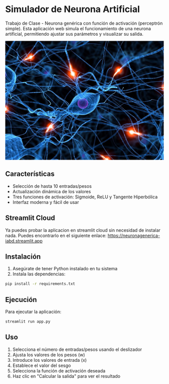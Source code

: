 # Simulador de Neurona Artificial
Trabajo de Clase - Neurona genérica con función de activación (perceptrón simple). Esta aplicación web simula el funcionamiento de una neurona artificial, permitiendo ajustar sus parámetros y visualizar su salida.

![Neurona Artificial](https://github.com/warc0s/neurona_generica/blob/main/foto.jpg?raw=true)


## Características

- Selección de hasta 10 entradas/pesos
- Actualización dinámica de los valores
- Tres funciones de activación: Sigmoide, ReLU y Tangente Hiperbólica
- Interfaz moderna y fácil de usar

## Streamlit Cloud
Ya puedes probar la aplicacion en streamlit cloud sin necesidad de instalar nada. Puedes encontrarlo en el siguiente enlace: [https://neuronagenerica-iabd.streamlit.app
](https://neuronagenerica-iabd.streamlit.app/)
## Instalación

1. Asegúrate de tener Python instalado en tu sistema
2. Instala las dependencias:
```bash
pip install -r requirements.txt
```

## Ejecución

Para ejecutar la aplicación:
```bash
streamlit run app.py
```

## Uso

1. Selecciona el número de entradas/pesos usando el deslizador
2. Ajusta los valores de los pesos (w)
3. Introduce los valores de entrada (x)
4. Establece el valor del sesgo
5. Selecciona la función de activación deseada
6. Haz clic en "Calcular la salida" para ver el resultado
